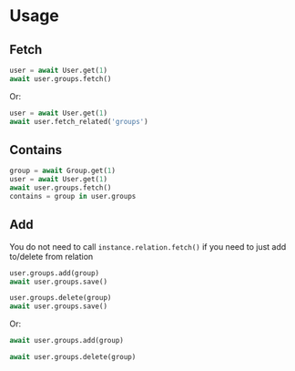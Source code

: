 # Usage

## Fetch

```python
user = await User.get(1)
await user.groups.fetch()
```

Or:

```python
user = await User.get(1)
await user.fetch_related('groups')
```

## Contains

```python
group = await Group.get(1)
user = await User.get(1)
await user.groups.fetch()
contains = group in user.groups
```

## Add

You do not need to call `instance.relation.fetch()` if you need to just add to/delete from relation

```python
user.groups.add(group)
await user.groups.save()

user.groups.delete(group)
await user.groups.save()
```

Or:

```python
await user.groups.add(group)

await user.groups.delete(group)
```
